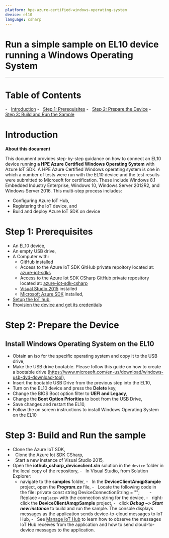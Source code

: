 ```yaml
---
platform: hpe-azure-certified-windows-operating-system
device: el10
language: csharp
---
```


Run a simple sample on EL10 device running a Windows Operating System
===
---

# Table of Contents

-   [Introduction](#Introduction)
-   [Step 1: Prerequisites](#Step-1:-Prerequisites)
-   [Step 2: Prepare the Device](#Step-2:-PrepareDevice)
-   [Step 3: Build and Run the Sample](#Step-3:-Build)

<a name="Introduction"></a>
# Introduction

**About this document**

This document provides step-by-step guidance on how to connect an EL10 device running **a HPE Azure Certified Windows Operating
System** with Azure IoT SDK. A HPE Azure Certified Windows operating system is one in which a number of tests were run with the 
EL10 device and the test results were submitted to Microsoft for certification. These include Windows 8.1 Embedded Industry Enterprise,
Windows 10, Windows Server 2012R2, and Windows Server 2016. This multi-step process includes:
-   Configuring Azure IoT Hub,
-   Registering the IoT device, and
-   Build and deploy Azure IoT SDK on device

<a name="Step-1:-Prerequisites"></a>
# Step 1: Prerequisites

-    An EL10 device,
-    An empty USB drive,
-    A Computer with:
     -    GitHub installed
     -    Access to the Azure IoT SDK GitHub private repoitory located at: [azure-iot-sdks](https://github.com/Azure/azure-iot-sdks)
     -    Access to the Azure Iot SDK CSharp GitHub private repository located at: [azure-iot-sdk-csharp](https://github.com/Azure/azure-iot-sdk-csharp)
     -   [Visual Studio 2015](https://www.visualstudio.com/downloads/download-visual-studio-vs.aspx) installed
     -   [Microsoft Azure SDK](http://www.microsoft.com/download/details.aspx?id=48178) installed,
-   [Setup the IoT hub][lnk-setup-iot-hub],
-   [Provision the device and get its credentials][lnk-manage-iot-hub]

<a name="Step-2:-PrepareDevice"></a>
# Step 2: Prepare the Device
##  Install Windows Operating System on the EL10
-   Obtain an iso for the specific operating system and copy it to the USB drive,
-   Make the USB drive bootable. Please follow this guide on how to create a bootable drive (<https://www.microsoft.com/en-us/download/windows-usb-dvd-download-tool>),
-   Insert the bootable USB Drive from the previous step into the EL10,
-   Turn on the EL10 device and press the **Delete** key,
-   Change the BIOS Boot option filter to **UEFI and Legacy**,
-   Change the **Boot Option Priorities** to boot from the USB Drive,
-   Save changes and restart the EL10,
-   Follow the on screen instructions to install Windows Operating System on the EL10

<a name="Step-3:-Build"></a>
# Step 3: Build and Run the sample

-   Clone the Azure IoT SDK,
-   Clone the Azure Iot SDK CSharp,
-   Start a new instance of Visual Studio 2015,
-   Open the **iothub_csharp_deviceclient.sln** solution in the `device` folder in the local copy of the repository,
-   In Visual Studio, from Solution Explorer:
    -   navigate to the **samples** folder,
    -   In the **DeviceClientAmqpSample** project, open the ***Program.cs*** file,
    -   Locate the following code in the file:
               private const string DeviceConnectionString = "<replace>";        
    -   Replace `<replace>` with the connection string for the device,
    -   right-click the **DeviceClientAmqpSample** project,
    -   click ***Debug &minus;&gt; Start new instance*** to build and run the sample. The console displays messages as the application sends device-to-cloud messages to IoT Hub,
-   See [Manage IoT Hub][lnk-manage-iot-hub] to learn how to observe the messages IoT Hub receives from the application and how to send cloud-to-device messages to the application.

[lnk-setup-iot-hub]: ../setup_iothub.md
[lnk-manage-iot-hub]: ../manage_iot_hub.md


